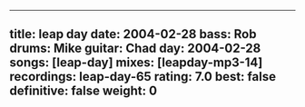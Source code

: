 
---
title: leap day
date: 2004-02-28
bass:	Rob
drums:	Mike
guitar:	Chad
day: 2004-02-28
songs: [leap-day]
mixes: [leapday-mp3-14]
recordings: leap-day-65
rating: 7.0
best: false
definitive: false
weight: 0
---
